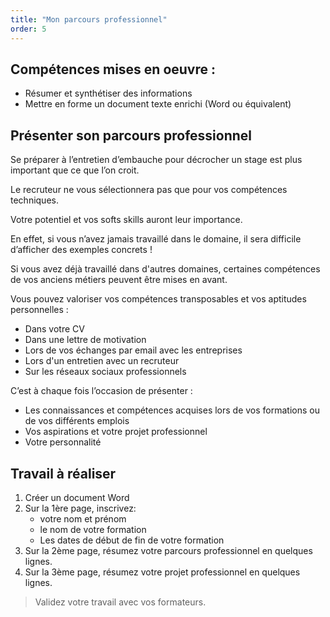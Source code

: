 ```yaml
---
title: "Mon parcours professionnel"
order: 5
---
```


## Compétences mises en oeuvre : 

- Résumer et synthétiser des informations
- Mettre en forme un document texte enrichi (Word ou équivalent)


## Présenter son parcours professionnel

Se préparer à l’entretien d’embauche pour décrocher un stage est plus important que ce que l’on croit. 

Le recruteur ne vous sélectionnera pas que pour vos compétences techniques. 

Votre potentiel et vos softs skills auront leur importance. 

En effet, si vous n’avez jamais travaillé dans le domaine, il sera difficile d’afficher des exemples concrets !

Si vous avez déjà travaillé dans d'autres domaines, certaines compétences de vos anciens métiers peuvent être mises en avant.

Vous pouvez valoriser vos compétences transposables et vos aptitudes personnelles : 

- Dans votre CV
- Dans une lettre de motivation
- Lors de vos échanges par email avec les entreprises 
- Lors d'un entretien avec un recruteur 
- Sur les réseaux sociaux professionnels

C’est à chaque fois l’occasion de présenter :

- Les connaissances et compétences acquises lors de vos formations ou de vos différents emplois
- Vos aspirations et votre projet professionnel 
- Votre personnalité


## Travail à réaliser

1. Créer un document Word
2. Sur la 1ère page, inscrivez:
    - votre nom et prénom
    - le nom de votre formation
    - Les dates de début de fin de votre formation
3. Sur la 2ème page, résumez votre parcours professionnel en quelques lignes.
4. Sur la 3ème page, résumez votre projet professionnel en quelques lignes.


> Validez votre travail avec vos formateurs.
